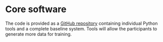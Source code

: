 # Core software

The code is provided as a [GitHub repository](https://github.com/cogmhear/avse_challenge) containing individual Python tools and a complete baseline system. Tools will allow the participants to generate more data for training. 